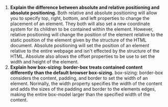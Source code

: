 1. **Explain the difference between absolute and relative positioning and absolute positioning.**
  Both relative and absolute positioning will allow you to specify top, right, bottom, and left properties to change the placement of an element. They both will also set a new coordinate system for its children to be contained within the element. However, relative positioning will change the position of the element relative to the static position of the element given by the structure of the HTML document. Absolute positioning will set the position of an element relative to the entire webpage and isn't effected by the structure of the HTML. Absolute also allows the offset properties to be use to set the width and height of the element.
2. **Explain how box-sizing: border-box treats contained content differently than the default browser box-sizing.**
  box-sizing: border-box considers the content, padding, and border to set the width of an element. Normally, the width property specifies the width of the content and adds the sizes of the padding and border to the elements edges, making the entire box-model larger than the specified width of the content.
